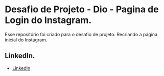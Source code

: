 # Desafio de Projeto - Dio - Pagina de Login do Instagram.

Esse repositório foi criado para o desafio de projeto: 
Recriando a página inicial do Instagram.


## LinkedIn.

* [LinkedIn](https://www.linkedin.com/in/allyson-santos-104a44237/)

